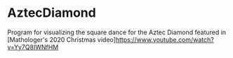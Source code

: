 # AztecDiamond
Program for visualizing the square dance for the Aztec Diamond featured in [Mathologer's 2020 Christmas video]<https://www.youtube.com/watch?v=Yy7Q8IWNfHM>
